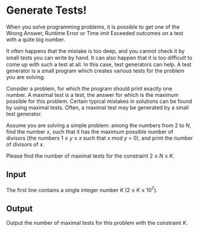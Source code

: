 # Generate Tests!

When you solve programming problems, it is possible to get one of the Wrong Answer, Runtime Error or Time imit Exceeded outcomes on a test with a quite big number.

It often happens that the mistake is too deep, and you cannot check it by small tests you can write by hand. It can also happen that it is too diﬃcult to come up with such a test at all. In this case, test generators can help. A test generator is a small program which creates various tests for the problem you are solving.

Consider a problem, for which the program should print exactly one number. A maximal test is a test, the answer for which is the maximum possible for this problem. Certain typical mistakes in solutions can be found by using maximal tests. Often, a maximal test may be generated by a small test generator.

Assume you are solving a simple problem: among the numbers from 2 to *N*, find the number *x*, such that it has the maximum possible number of divisors (the numbers 1 ≤ *y* ≤ *x* such that *x* mod *y* = 0), and print the number of divisors of *x*.

Please find the number of maximal tests for the constraint 2 ≤ *N* ≤ *K*.

## Input

The first line contains a single integer number *K* (2 ≤ *K* ≤ 10<sup>7</sup>).

## Output

Output the number of maximal tests for this problem with the constraint *K*.